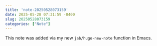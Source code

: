 ```yaml
---
title: 'note-20250528073159'
date: 2025-05-28 07:31:59 -0400
slug: 20250528073159
categories: ["Note"]
---
```


This note was added via my new `jab/hugo-new-note` function in Emacs.
